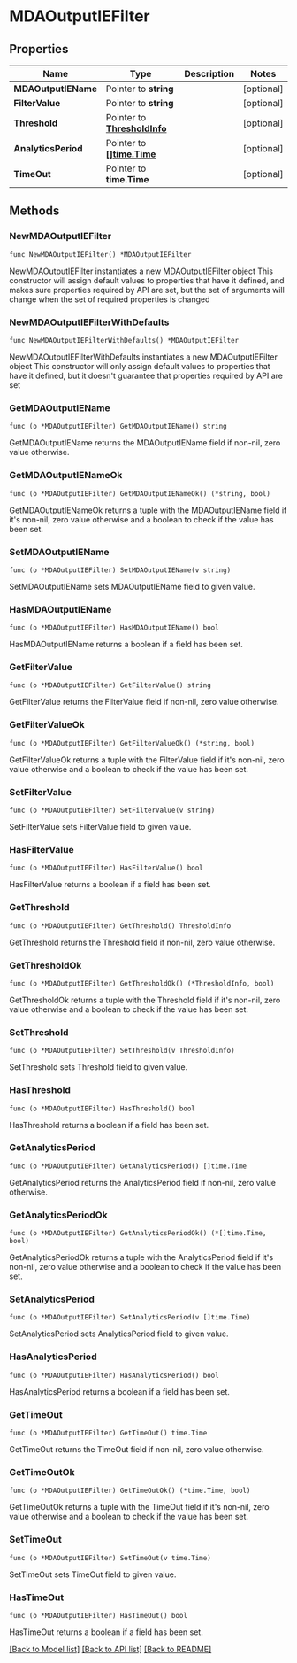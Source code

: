 # MDAOutputIEFilter

## Properties

Name | Type | Description | Notes
------------ | ------------- | ------------- | -------------
**MDAOutputIEName** | Pointer to **string** |  | [optional] 
**FilterValue** | Pointer to **string** |  | [optional] 
**Threshold** | Pointer to [**ThresholdInfo**](ThresholdInfo.md) |  | [optional] 
**AnalyticsPeriod** | Pointer to [**[]time.Time**](time.Time.md) |  | [optional] 
**TimeOut** | Pointer to **time.Time** |  | [optional] 

## Methods

### NewMDAOutputIEFilter

`func NewMDAOutputIEFilter() *MDAOutputIEFilter`

NewMDAOutputIEFilter instantiates a new MDAOutputIEFilter object
This constructor will assign default values to properties that have it defined,
and makes sure properties required by API are set, but the set of arguments
will change when the set of required properties is changed

### NewMDAOutputIEFilterWithDefaults

`func NewMDAOutputIEFilterWithDefaults() *MDAOutputIEFilter`

NewMDAOutputIEFilterWithDefaults instantiates a new MDAOutputIEFilter object
This constructor will only assign default values to properties that have it defined,
but it doesn't guarantee that properties required by API are set

### GetMDAOutputIEName

`func (o *MDAOutputIEFilter) GetMDAOutputIEName() string`

GetMDAOutputIEName returns the MDAOutputIEName field if non-nil, zero value otherwise.

### GetMDAOutputIENameOk

`func (o *MDAOutputIEFilter) GetMDAOutputIENameOk() (*string, bool)`

GetMDAOutputIENameOk returns a tuple with the MDAOutputIEName field if it's non-nil, zero value otherwise
and a boolean to check if the value has been set.

### SetMDAOutputIEName

`func (o *MDAOutputIEFilter) SetMDAOutputIEName(v string)`

SetMDAOutputIEName sets MDAOutputIEName field to given value.

### HasMDAOutputIEName

`func (o *MDAOutputIEFilter) HasMDAOutputIEName() bool`

HasMDAOutputIEName returns a boolean if a field has been set.

### GetFilterValue

`func (o *MDAOutputIEFilter) GetFilterValue() string`

GetFilterValue returns the FilterValue field if non-nil, zero value otherwise.

### GetFilterValueOk

`func (o *MDAOutputIEFilter) GetFilterValueOk() (*string, bool)`

GetFilterValueOk returns a tuple with the FilterValue field if it's non-nil, zero value otherwise
and a boolean to check if the value has been set.

### SetFilterValue

`func (o *MDAOutputIEFilter) SetFilterValue(v string)`

SetFilterValue sets FilterValue field to given value.

### HasFilterValue

`func (o *MDAOutputIEFilter) HasFilterValue() bool`

HasFilterValue returns a boolean if a field has been set.

### GetThreshold

`func (o *MDAOutputIEFilter) GetThreshold() ThresholdInfo`

GetThreshold returns the Threshold field if non-nil, zero value otherwise.

### GetThresholdOk

`func (o *MDAOutputIEFilter) GetThresholdOk() (*ThresholdInfo, bool)`

GetThresholdOk returns a tuple with the Threshold field if it's non-nil, zero value otherwise
and a boolean to check if the value has been set.

### SetThreshold

`func (o *MDAOutputIEFilter) SetThreshold(v ThresholdInfo)`

SetThreshold sets Threshold field to given value.

### HasThreshold

`func (o *MDAOutputIEFilter) HasThreshold() bool`

HasThreshold returns a boolean if a field has been set.

### GetAnalyticsPeriod

`func (o *MDAOutputIEFilter) GetAnalyticsPeriod() []time.Time`

GetAnalyticsPeriod returns the AnalyticsPeriod field if non-nil, zero value otherwise.

### GetAnalyticsPeriodOk

`func (o *MDAOutputIEFilter) GetAnalyticsPeriodOk() (*[]time.Time, bool)`

GetAnalyticsPeriodOk returns a tuple with the AnalyticsPeriod field if it's non-nil, zero value otherwise
and a boolean to check if the value has been set.

### SetAnalyticsPeriod

`func (o *MDAOutputIEFilter) SetAnalyticsPeriod(v []time.Time)`

SetAnalyticsPeriod sets AnalyticsPeriod field to given value.

### HasAnalyticsPeriod

`func (o *MDAOutputIEFilter) HasAnalyticsPeriod() bool`

HasAnalyticsPeriod returns a boolean if a field has been set.

### GetTimeOut

`func (o *MDAOutputIEFilter) GetTimeOut() time.Time`

GetTimeOut returns the TimeOut field if non-nil, zero value otherwise.

### GetTimeOutOk

`func (o *MDAOutputIEFilter) GetTimeOutOk() (*time.Time, bool)`

GetTimeOutOk returns a tuple with the TimeOut field if it's non-nil, zero value otherwise
and a boolean to check if the value has been set.

### SetTimeOut

`func (o *MDAOutputIEFilter) SetTimeOut(v time.Time)`

SetTimeOut sets TimeOut field to given value.

### HasTimeOut

`func (o *MDAOutputIEFilter) HasTimeOut() bool`

HasTimeOut returns a boolean if a field has been set.


[[Back to Model list]](../README.md#documentation-for-models) [[Back to API list]](../README.md#documentation-for-api-endpoints) [[Back to README]](../README.md)



